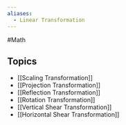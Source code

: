 ```yaml
---
aliases:
  - Linear Transformation
---
```

#Math 
## Topics
* [[Scaling Transformation]]
* [[Projection Transformation]]
* [[Reflection Transformation]]
* [[Rotation Transformation]]
* [[Vertical Shear Transformation]]
* [[Horizontal Shear Transformation]]